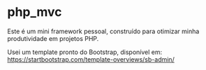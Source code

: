 # php_mvc

Este é um mini framework pessoal, construído para otimizar minha produtividade em projetos PHP.

Usei um template pronto do Bootstrap, disponível em:
https://startbootstrap.com/template-overviews/sb-admin/
